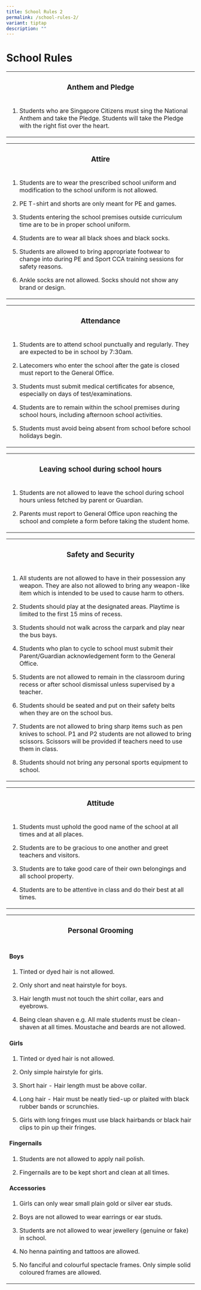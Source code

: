 ```yaml
---
title: School Rules 2
permalink: /school-rules-2/
variant: tiptap
description: ""
---
```

<h1>School Rules</h1>
<table style="minWidth: 25px">
<colgroup>
<col>
</colgroup>
<tbody>
<tr>
<th rowspan="1" colspan="1">
<h3>Anthem and Pledge</h3>
</th>
</tr>
<tr>
<td rowspan="1" colspan="1">
<ol data-tight="true" class="tight">
<li>
<p>Students who are Singapore Citizens must sing the National Anthem and
take the Pledge. Students will take the Pledge with the right fist over
the heart.</p>
</li>
</ol>
</td>
</tr>
</tbody>
</table>
<table style="minWidth: 25px">
<colgroup>
<col>
</colgroup>
<tbody>
<tr>
<th rowspan="1" colspan="1">
<h3>Attire</h3>
</th>
</tr>
<tr>
<td rowspan="1" colspan="1">
<ol data-tight="true" class="tight">
<li>
<p>Students are to wear the prescribed school uniform and modification to
the school uniform is not allowed.</p>
</li>
<li>
<p>PE T-shirt and shorts are only meant for PE and games.</p>
</li>
<li>
<p>Students entering the school premises outside curriculum time are to be
in proper school uniform.</p>
</li>
<li>
<p>Students are to wear all black shoes and black socks.</p>
</li>
<li>
<p>Students are allowed to bring appropriate footwear to change into during
PE and Sport CCA training sessions for safety reasons.</p>
</li>
<li>
<p>Ankle socks are not allowed. Socks should not show any brand or design.</p>
</li>
</ol>
</td>
</tr>
</tbody>
</table>
<table style="minWidth: 25px">
<colgroup>
<col>
</colgroup>
<tbody>
<tr>
<th rowspan="1" colspan="1">
<h3>Attendance</h3>
</th>
</tr>
<tr>
<td rowspan="1" colspan="1">
<ol data-tight="true" class="tight">
<li>
<p>Students are to attend school punctually and regularly. They are expected
to be in school by 7:30am.</p>
</li>
<li>
<p>Latecomers who enter the school after the gate is closed must report to
the General Office.</p>
</li>
<li>
<p>Students must submit medical certificates for absence, especially on days
of test/examinations.</p>
</li>
<li>
<p>Students are to remain within the school premises during school hours,
including afternoon school activities.</p>
</li>
<li>
<p>Students must avoid being absent from school before school holidays begin.</p>
</li>
</ol>
</td>
</tr>
</tbody>
</table>
<table style="minWidth: 25px">
<colgroup>
<col>
</colgroup>
<tbody>
<tr>
<th rowspan="1" colspan="1">
<h3>Leaving school during school hours</h3>
</th>
</tr>
<tr>
<td rowspan="1" colspan="1">
<ol data-tight="true" class="tight">
<li>
<p>Students are not allowed to leave the school during school hours unless
fetched by parent or Guardian.</p>
</li>
<li>
<p>Parents must report to General Office upon reaching the school and complete
a form before taking the student home.</p>
</li>
</ol>
</td>
</tr>
</tbody>
</table>
<table style="minWidth: 25px">
<colgroup>
<col>
</colgroup>
<tbody>
<tr>
<th rowspan="1" colspan="1">
<h3>Safety and Security</h3>
</th>
</tr>
<tr>
<td rowspan="1" colspan="1">
<ol data-tight="true" class="tight">
<li>
<p>All students are not allowed to have in their possession any weapon. They
are also not allowed to bring any weapon-like item which is intended to
be used to cause harm to others.</p>
</li>
<li>
<p>Students should play at the designated areas. Playtime is limited to the
first 15 mins of recess.</p>
</li>
<li>
<p>Students should not walk across the carpark and play near the bus bays.</p>
</li>
<li>
<p>Students who plan to cycle to school must submit their Parent/Guardian
acknowledgement form to the General Office.</p>
</li>
<li>
<p>Students are not allowed to remain in the classroom during recess or after
school dismissal unless supervised by a teacher.</p>
</li>
<li>
<p>Students should be seated and put on their safety belts when they are
on the school bus.</p>
</li>
<li>
<p>Students are not allowed to bring sharp items such as pen knives to school.
P1 and P2 students are not allowed to bring scissors. Scissors will be
provided if teachers need to use them in class.</p>
</li>
<li>
<p>Students should not bring any personal sports equipment to school.</p>
</li>
</ol>
</td>
</tr>
</tbody>
</table>
<table style="minWidth: 25px">
<colgroup>
<col>
</colgroup>
<tbody>
<tr>
<th rowspan="1" colspan="1">
<h3>Attitude</h3>
</th>
</tr>
<tr>
<td rowspan="1" colspan="1">
<ol data-tight="true" class="tight">
<li>
<p>Students must uphold the good name of the school at all times and at all
places.</p>
</li>
<li>
<p>Students are to be gracious to one another and greet teachers and visitors.</p>
</li>
<li>
<p>Students are to take good care of their own belongings and all school
property.</p>
</li>
<li>
<p>Students are to be attentive in class and do their best at all times.</p>
</li>
</ol>
</td>
</tr>
</tbody>
</table>
<table style="minWidth: 25px">
<colgroup>
<col>
</colgroup>
<tbody>
<tr>
<th rowspan="1" colspan="1">
<h3>Personal Grooming</h3>
</th>
</tr>
<tr>
<td rowspan="1" colspan="1">
<h4>Boys</h4>
<ol data-tight="true" class="tight">
<li>
<p>Tinted or dyed hair is not allowed.</p>
</li>
<li>
<p>Only short and neat hairstyle for boys.</p>
</li>
<li>
<p>Hair length must not touch the shirt collar, ears and eyebrows.</p>
</li>
<li>
<p>Being clean shaven e.g. All male students must be clean-shaven at all
times. Moustache and beards are not allowed.</p>
</li>
</ol>
<h4>Girls</h4>
<ol data-tight="true" class="tight">
<li>
<p>Tinted or dyed hair is not allowed.</p>
</li>
<li>
<p>Only simple hairstyle for girls.</p>
</li>
<li>
<p>Short hair - Hair length must be above collar.</p>
</li>
<li>
<p>Long hair - Hair must be neatly tied-up or plaited with black rubber bands
or scrunchies.</p>
</li>
<li>
<p>Girls with long fringes must use black hairbands or black hair clips to
pin up their fringes.</p>
</li>
</ol>
<h4>Fingernails</h4>
<ol data-tight="true" class="tight">
<li>
<p>Students are not allowed to apply nail polish.</p>
</li>
<li>
<p>Fingernails are to be kept short and clean at all times.</p>
</li>
</ol>
<h4>Accessories</h4>
<ol data-tight="true" class="tight">
<li>
<p>Girls can only wear small plain gold or silver ear studs.</p>
</li>
<li>
<p>Boys are not allowed to wear earrings or ear studs.</p>
</li>
<li>
<p>Students are not allowed to wear jewellery (genuine or fake) in school.</p>
</li>
<li>
<p>No henna painting and tattoos are allowed.</p>
</li>
<li>
<p>No fanciful and colourful spectacle frames. Only simple solid coloured
frames are allowed.</p>
</li>
</ol>
</td>
</tr>
</tbody>
</table>
<p></p>
<p></p>
<p></p>